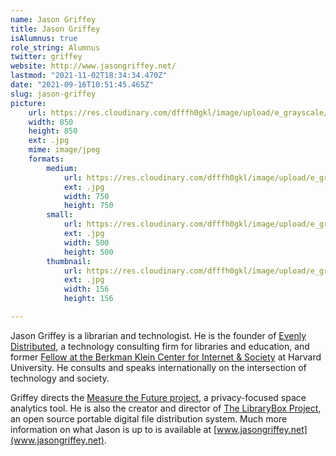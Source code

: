 ```yaml
---
name: Jason Griffey
title: Jason Griffey
isAlumnus: true
role_string: Alumnus
twitter: griffey
website: http://www.jasongriffey.net/
lastmod: "2021-11-02T18:34:34.470Z"
date: "2021-09-16T10:51:45.465Z"
slug: jason-griffey
picture:
    url: https://res.cloudinary.com/dfffh0gkl/image/upload/e_grayscale/v1629122117/jason_9d418e4152.jpg
    width: 850
    height: 850
    ext: .jpg
    mime: image/jpeg
    formats:
        medium:
            url: https://res.cloudinary.com/dfffh0gkl/image/upload/e_grayscale/v1629122118/medium_jason_9d418e4152.jpg
            ext: .jpg
            width: 750
            height: 750
        small:
            url: https://res.cloudinary.com/dfffh0gkl/image/upload/e_grayscale/v1629122118/small_jason_9d418e4152.jpg
            ext: .jpg
            width: 500
            height: 500
        thumbnail:
            url: https://res.cloudinary.com/dfffh0gkl/image/upload/e_grayscale/v1629122117/thumbnail_jason_9d418e4152.jpg
            ext: .jpg
            width: 156
            height: 156

---
```

Jason Griffey is a librarian and technologist. He is the founder of [Evenly Distributed](http://evenlydistributed.net), a technology consulting firm for libraries and education, and former [Fellow at the Berkman Klein Center for Internet & Society](https://cyber.law.harvard.edu/newsroom/2015_2016_community) at Harvard University.  He consults and speaks internationally on the intersection of technology and society.  

Griffey directs the [Measure the Future project](http://measurethefuture.net/), a privacy-focused space analytics tool. He is also the creator and director of [The LibraryBox Project](http://librarybox.us/), an open source portable digital file distribution system. Much more information on what Jason is up to is available at [www.jasongriffey.net](www.jasongriffey.net).